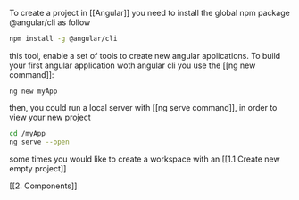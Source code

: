 To create a project in [[Angular]] you need to install the global npm package @angular/cli as follow
``` bash
npm install -g @angular/cli
```

this tool, enable a set of tools to create new angular applications. To build your first angular application woth angular cli you use the [[ng new command]]:

``` shell
ng new myApp
```

then, you could run a local server with [[ng serve command]], in order to view your new project

``` bash
cd /myApp
ng serve --open
```

some times you would like to create a workspace with an [[1.1 Create new empty project]]


[[2. Components]]